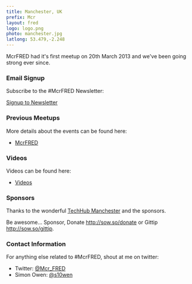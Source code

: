 ```yaml
---
title: Manchester, UK
prefix: Mcr
layout: fred
logo: logo.png
photo: manchester.jpg
latlong: 53.479,-2.248
---
```


McrFRED had it's first meetup on 20th March 2013 and we've been going strong ever since.


### Email Signup

Subscribe to the #McrFRED Newsletter:

[Signup to Newsletter](http://eepurl.com/wcwJf)


### Previous Meetups

More details about the events can be found here:

* [McrFRED](http://sow.so/mcrfred)


### Videos

Videos can be found here:

* [Videos](http://www.youtube.com/simonowendesign)


### Sponsors

Thanks to the wonderful [TechHub Manchester](http://manchester.techhub.com/) and the sponsors.

Be awesome... Sponsor, Donate <http://sow.so/donate> or Gittip <http://sow.so/gittip>.


### Contact Information

For anything else related to #McrFRED, shout at me on twitter:

+ Twitter: [@Mcr_FRED](http://twitter.com/Mcr_FRED)
+ Simon Owen: [@s10wen](http://twitter.com/s10wen)
